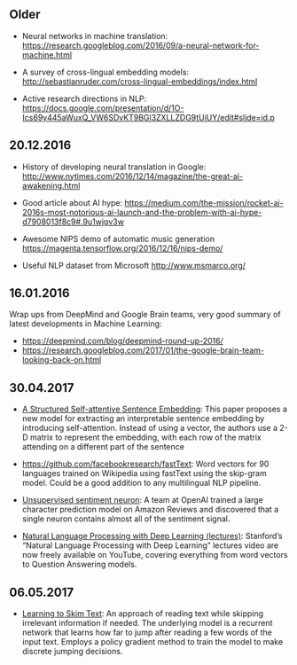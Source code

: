 ## Older

* Neural networks in machine translation:
  https://research.googleblog.com/2016/09/a-neural-network-for-machine.html

* A survey of cross-lingual embedding models:
  http://sebastianruder.com/cross-lingual-embeddings/index.html

* Active research directions in NLP:
  https://docs.google.com/presentation/d/1O-Ics69y445aWuxQ_VW6SDvKT9BGl3ZXLLZDG9tUiUY/edit#slide=id.p

## 20.12.2016

* History of developing neural translation in Google:
  http://www.nytimes.com/2016/12/14/magazine/the-great-ai-awakening.html

* Good article about AI hype:
  https://medium.com/the-mission/rocket-ai-2016s-most-notorious-ai-launch-and-the-problem-with-ai-hype-d7908013f8c9#.9u1wjqv3w

* Awesome NIPS demo of automatic music generation
  https://magenta.tensorflow.org/2016/12/16/nips-demo/

* Useful NLP dataset from Microsoft
  http://www.msmarco.org/

## 16.01.2016

Wrap ups from DeepMind and Google Brain teams, very good summary of latest developments in Machine Learning:
- https://deepmind.com/blog/deepmind-round-up-2016/
- https://research.googleblog.com/2017/01/the-google-brain-team-looking-back-on.html

## 30.04.2017

- [A Structured Self-attentive Sentence Embedding](https://arxiv.org/abs/1703.03130):
This paper proposes a new model for extracting an interpretable sentence embedding by introducing self-attention. Instead of using a vector, the authors use a 2-D matrix to represent the embedding, with each row of the matrix attending on a different part of the sentence

- https://github.com/facebookresearch/fastText:
Word vectors for 90 languages trained on Wikipedia using fastText using the skip-gram model. Could be a good addition to any multilingual NLP pipeline.

- [Unsupervised sentiment neuron](https://blog.openai.com/unsupervised-sentiment-neuron/):
A team at OpenAI trained a large character prediction model on Amazon Reviews and discovered that a single neuron contains almost all of the sentiment signal.

- [Natural Language Processing with Deep Learning (lectures)](https://www.youtube.com/watch?list=PL3FW7Lu3i5Jsnh1rnUwq_TcylNr7EkRe6&v=OQQ-W_63UgQ):
Stanford’s “Natural Language Processing with Deep Learning” lectures video are now freely available on YouTube, covering everything from word vectors to Question Answering models.

## 06.05.2017

- [Learning to Skim Text](https://arxiv.org/abs/1704.06877):
An approach of reading text while skipping irrelevant information if needed. The underlying model is a recurrent network that learns how far to jump after reading a few words of the input text. Employs a policy gradient method to train the model to make discrete jumping decisions.
